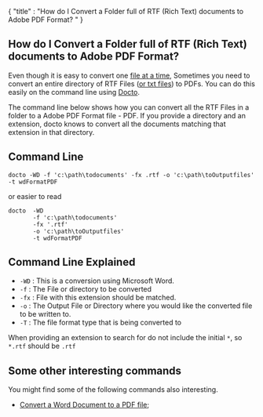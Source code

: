 {
    "title" : "How do I Convert a Folder full of RTF (Rich Text) documents to Adobe PDF Format? " 
}

How do I Convert a Folder full of RTF (Rich Text) documents to Adobe PDF Format?          
-

Even though it is easy to convert one [file at a time](ConvertDocToFilePDF.md), Sometimes you need to convert an entire directory of RTF Files ([or txt files](ConvertDirTXTToFile.md)) to PDFs.  You can do this easily on the command line using [Docto](https://github.com/tobya/docto). 

The command line below shows how you can convert all the RTF Files in a folder to a Adobe PDF Format file - PDF.  If you provide a directory and an extension, docto knows to convert all the documents matching that extension in that directory.

Command Line 
-

 ````
 docto -WD -f 'c:\path\todocuments' -fx .rtf -o 'c:\path\toOutputfiles' -t wdFormatPDF
 ````
 or easier to read
 ````
 docto  -WD 
        -f 'c:\path\todocuments' 
        -fx '.rtf'
        -o 'c:\path\toOutputfiles' 
        -t wdFormatPDF
 ````

Command Line Explained 
-

 - `-WD` :  This is a conversion using Microsoft Word. 
 - `-f` :  The File or directory to be converted 
 - `-fx` :  File with this extension should be matched. 
 - `-o` :  The Output File or Directory where you would like the converted file to be written to.
 - `-T` :  The file format type that is being converted to

When providing an extension to search for do not include the initial `*`, so `*.rtf` should be `.rtf`


Some other interesting commands
-

You might find some of the following commands also interesting.

- [Convert a Word Document to a PDF file](ConvertDocToFilePDF.md);
   

